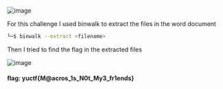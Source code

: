 ![image](https://user-images.githubusercontent.com/95076839/190164694-40fffdb3-d293-4530-a345-6d9c3806eec9.png)

For this challenge I used binwalk to extract the files in the word document
```bash
└─$ binwalk --extract <filename>
```
Then I tried to find the flag in the extracted files

![image](https://user-images.githubusercontent.com/95076839/190165400-9fda73eb-c95c-4d09-a1a7-084e7f4c761b.png)

#### flag: yuctf{M@acros_1s_N0t_My3_fr1ends}

